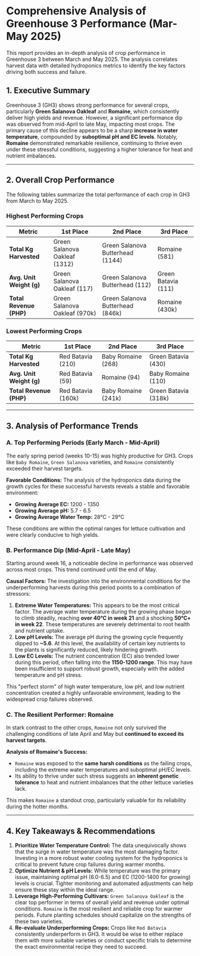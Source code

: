 # Comprehensive Analysis of Greenhouse 3 Performance (Mar-May 2025)

This report provides an in-depth analysis of crop performance in Greenhouse 3 between March and May 2025. The analysis correlates harvest data with detailed hydroponics metrics to identify the key factors driving both success and failure.

## 1. Executive Summary

Greenhouse 3 (GH3) shows strong performance for several crops, particularly **Green Salanova Oakleaf** and **Romaine**, which consistently deliver high yields and revenue. However, a significant performance dip was observed from mid-April to late May, impacting most crops. The primary cause of this decline appears to be a sharp **increase in water temperature**, compounded by **suboptimal pH and EC levels**. Notably, **Romaine** demonstrated remarkable resilience, continuing to thrive even under these stressful conditions, suggesting a higher tolerance for heat and nutrient imbalances.

---

## 2. Overall Crop Performance

The following tables summarize the total performance of each crop in GH3 from March to May 2025.

### Highest Performing Crops

| Metric                  | 1st Place                     | 2nd Place                      | 3rd Place     |
| ----------------------- | ----------------------------- | ------------------------------ | ------------- |
| **Total Kg Harvested**  | Green Salanova Oakleaf (1312) | Green Salanova Butterhead (1144) | Romaine (581) |
| **Avg. Unit Weight (g)**| Green Salanova Oakleaf (117)  | Green Salanova Butterhead (112)  | Green Batavia (111) |
| **Total Revenue (PHP)**   | Green Salanova Oakleaf (970k) | Green Salanova Butterhead (846k) | Romaine (430k)|

### Lowest Performing Crops

| Metric                  | 1st Place           | 2nd Place             | 3rd Place           |
| ----------------------- | ------------------- | --------------------- | ------------------- |
| **Total Kg Harvested**  | Red Batavia (210)   | Baby Romaine (268)    | Green Batavia (430) |
| **Avg. Unit Weight (g)**| Red Batavia (59)    | Romaine (94)          | Baby Romaine (110)  |
| **Total Revenue (PHP)**   | Red Batavia (160k)  | Baby Romaine (241k)   | Green Batavia (318k)|

---

## 3. Analysis of Performance Trends

### A. Top Performing Periods (Early March - Mid-April)

The early spring period (weeks 10-15) was highly productive for GH3. Crops like `Baby Romaine`, `Green Salanova` varieties, and `Romaine` consistently exceeded their harvest targets.

**Favorable Conditions:**
The analysis of the hydroponics data during the growth cycles for these successful harvests reveals a stable and favorable environment:
- **Growing Average EC:** 1200 - 1350
- **Growing Average pH:** 5.7 - 6.5
- **Growing Average Water Temp:** 28°C - 29°C

These conditions are within the optimal ranges for lettuce cultivation and were clearly conducive to high yields.

### B. Performance Dip (Mid-April - Late May)

Starting around week 16, a noticeable decline in performance was observed across most crops. This trend continued until the end of May.

**Causal Factors:**
The investigation into the environmental conditions for the underperforming harvests during this period points to a combination of stressors:

1.  **Extreme Water Temperatures:** This appears to be the most critical factor. The average water temperature during the growing phase began to climb steadily, reaching **over 40°C in week 21** and a shocking **50°C+ in week 22**. These temperatures are severely detrimental to root health and nutrient uptake.
2.  **Low pH Levels:** The average pH during the growing cycle frequently dipped to **~5.6**. At this level, the availability of certain key nutrients to the plants is significantly reduced, likely hindering growth.
3.  **Low EC Levels:** The nutrient concentration (EC) also trended lower during this period, often falling into the **1150-1200 range**. This may have been insufficient to support robust growth, especially with the added temperature and pH stress.

This "perfect storm" of high water temperature, low pH, and low nutrient concentration created a highly unfavorable environment, leading to the widespread crop failures observed.

### C. The Resilient Performer: Romaine

In stark contrast to the other crops, `Romaine` not only survived the challenging conditions of late April and May but **continued to exceed its harvest targets**.

**Analysis of Romaine's Success:**
- `Romaine` was exposed to the **same harsh conditions** as the failing crops, including the extreme water temperatures and suboptimal pH/EC levels.
- Its ability to thrive under such stress suggests an **inherent genetic tolerance** to heat and nutrient imbalances that the other lettuce varieties lack.

This makes `Romaine` a standout crop, particularly valuable for its reliability during the hotter months.

---

## 4. Key Takeaways & Recommendations

1.  **Prioritize Water Temperature Control:** The data unequivocally shows that the surge in water temperature was the most damaging factor. Investing in a more robust water cooling system for the hydroponics is critical to prevent future crop failures during warmer months.
2.  **Optimize Nutrient & pH Levels:** While temperature was the primary issue, maintaining optimal pH (6.0-6.5) and EC (1200-1400 for growing) levels is crucial. Tighter monitoring and automated adjustments can help ensure these stay within the ideal range.
3.  **Leverage High-Performing Cultivars:** `Green Salanova Oakleaf` is the clear top performer in terms of overall yield and revenue under optimal conditions. `Romaine` is the most resilient and reliable crop for warmer periods. Future planting schedules should capitalize on the strengths of these two varieties.
4.  **Re-evaluate Underperforming Crops:** Crops like `Red Batavia` consistently underperform in GH3. It would be wise to either replace them with more suitable varieties or conduct specific trials to determine the exact environmental recipe they need to succeed.
